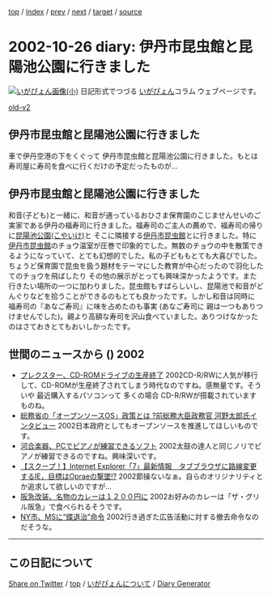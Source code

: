 [top](../index.html) 
 / [index](https://igapyon.github.io/diary/2002/index.html) 
 / [prev](https://igapyon.github.io/diary/2002/ig021025.html) 
 / [next](https://igapyon.github.io/diary/2002/ig021030.html) 
 / [target](https://igapyon.github.io/diary/2002/ig021026.html) 
 / [source](https://github.com/igapyon/diary/blob/gh-pages/2002/ig021026.html.src.md) 

2002-10-26 diary: 伊丹市昆虫館と昆陽池公園に行きました
=====================================================================================================
[![いがぴょん画像(小)](https://igapyon.github.io/diary/images/iga200306s.jpg "いがぴょん")](https://igapyon.github.io/diary/memo/memoigapyon.html) 日記形式でつづる [いがぴょん](https://igapyon.github.io/diary/memo/memoigapyon.html)コラム ウェブページです。

[old-v2](ig021026-orig.html)

## 伊丹市昆虫館と昆陽池公園に行きました

車で伊丹空港の下をくぐって 伊丹市昆虫館と昆陽池公園に行きました。もとは寿司屋に寿司を食べに行くだけの予定だったものが…


## 伊丹市昆虫館と昆陽池公園に行きました

和音(子ども)と一緒に、和音が通っているおひさま保育園のこじませんせいのご実家である伊丹の福寿司に行きました。福寿司のご主人の薦めで、福寿司の帰りに[昆陽池公園(こやいけ)](http://www.city.itami.hyogo.jp/a_koyaike.html)と そこに隣接する[伊丹市昆虫館](http://www.city.itami.hyogo.jp/k_chou/)とに行きました。特に[伊丹市昆虫館](http://www.city.itami.hyogo.jp/k_chou/)のチョウ温室が圧巻で印象的でした。無数のチョウの中を散策できるようになっていて、とても幻想的でした。私の子どももとても大喜びでした。ちょうど保育園で昆虫を扱う題材をテーマにした教育が中心だったので羽化したてのチョウを飛ばしたり その他の展示がとっても興味深かったようです。また行きたい場所の一つに加わりました。昆虫館もすばらしいし、昆陽池で和音がどんぐりなどを拾うことができるのもとても良かったです。しかし和音は同時に 福寿司の『あなご寿司』に味を占めたのも事実 (あなご寿司に 親は一つもありつけませんでした)。親より高額な寿司を沢山食べていました。ありつけなかったのはさておきとてもおいしかったです。

## 世間のニュースから () 2002

* [プレクスター、CD-ROMドライブの生産終了](http://www.zdnet.co.jp/news/0210/25/njbt_09.html)  2002CD-R/RWに人気が移行して、CD-ROMが生産終了されてしまう時代なのですね。感無量です。そういや 最近購入するパソコンって 多くの場合 CD-R/RWが搭載されていますものね。
* [総務省の「オープンソースOS」政策とは ?前総務大臣政務官 河野太郎氏インタビュー](http://linux.ascii24.com/linux/news/today/2002/10/25/639501-000.html)  2002日本政府としてもオープンソースを推進してほしいものです。
* [河合楽器、PCでピアノが練習できるソフト](http://www.zdnet.co.jp/news/0210/25/njbt_07.html)  2002太鼓の達人と同じノリでピアノが練習できるのですね。興味深いです。
* [【スクープ！】Internet Explorer「7」最新情報　タブブラウザに路線変更するIE，目標はOpraeの撃墜!?](http://vmag.vwalker.com/news/microsoft/art.asp?newsid=4359)  2002節操ないなぁ。自らのオリジナリティとか追求して欲しいのですが…
* [阪急改装、名物のカレーは１２００円に](http://www.zakzak.co.jp/top/top1026_3_25.html)  2002お好みのカレーは「ザ・グリル阪急」で食べられるそうです。
* [NY市、MSに“蝶退治”命令](http://www.zdnet.co.jp/news/0210/26/nebt_13.html)  2002行き過ぎた広告活動に対する撤去命令なのだそうな。

----------------------------------------------------------------------------------------------------

## この日記について

[Share on Twitter](https://twitter.com/intent/tweet?hashtags=igapyon%2Cdiary%2C%E3%81%84%E3%81%8C%E3%81%B4%E3%82%87%E3%82%93&text=%E4%BC%8A%E4%B8%B9%E5%B8%82%E6%98%86%E8%99%AB%E9%A4%A8%E3%81%A8%E6%98%86%E9%99%BD%E6%B1%A0%E5%85%AC%E5%9C%92%E3%81%AB%E8%A1%8C%E3%81%8D%E3%81%BE%E3%81%97%E3%81%9F&url=https%3A%2F%2Figapyon.github.io%2Fdiary%2F2002%2Fig021026.html) / [top](../index.html) / [いがぴょんについて](https://igapyon.github.io/diary/memo/memoigapyon.html) / [Diary Generator](https://github.com/igapyon/igapyonv3)
